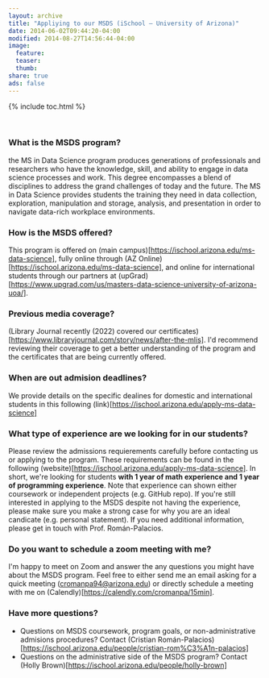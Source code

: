 ```yaml
---
layout: archive
title: "Appliying to our MSDS (iSchool – University of Arizona)"
date: 2014-06-02T09:44:20-04:00
modified: 2014-08-27T14:56:44-04:00
image:
  feature:
  teaser:
  thumb:
share: true
ads: false
---
```



{% include toc.html %}

&nbsp;


### What is the MSDS program?

the MS in Data Science program produces generations of professionals and researchers who have the knowledge, 
skill, and ability to engage in data science processes and work. This degree encompasses a blend of disciplines 
to address the grand challenges of today and the future. The MS in Data Science provides students the training 
they need in data collection, exploration, manipulation and storage, analysis, and presentation in order to navigate 
data-rich workplace environments.


### How is the MSDS offered?

This program is offered on (main campus)[https://ischool.arizona.edu/ms-data-science], 
fully online through (AZ Online)[https://ischool.arizona.edu/ms-data-science], and online for international 
students through our partners at (upGrad)[https://www.upgrad.com/us/masters-data-science-university-of-arizona-uoa/].

### Previous media coverage?

(Library Journal recently (2022) covered our certificates)[https://www.libraryjournal.com/story/news/after-the-mlis]. 
I'd recommend reviewing their coverage to get a better understanding of the program and the certificates that are being
currently offered.

### When are out admision deadlines?

We provide details on the specific dealines for domestic and international students in this following (link)[https://ischool.arizona.edu/apply-ms-data-science]

### What type of experience are we looking for in our students?

Please review the admissions requierements carefully before contacting us or applying to the program. These requirements can be found
in the following (website)[https://ischool.arizona.edu/apply-ms-data-science]. In short, we're looking for students **with 1 year of math experience
and 1 year of programming experience**. Note that experience can shown either coursework or independent projects (e.g. GitHub repo). 
If you're still interested in applying to the MSDS despite not having the experience, please make sure you make a strong case for
why you are an ideal candicate (e.g. personal statement). If you need additional information, please get in touch with Prof. Román-Palacios.


### Do you want to schedule a zoom meeting with me?

I'm happy to meet on Zoom and answer the any questions you might have about the MSDS program. Feel free to either send me an email asking for
a quick meeting (cromanpa94@arizona.edu) or directly schedule a meeting with me on (Calendly)[https://calendly.com/cromanpa/15min].

### Have more questions?

- Questions on MSDS coursework, program goals, or non-administrative admisions procedures? Contact (Cristian Román-Palacios)[https://ischool.arizona.edu/people/cristian-rom%C3%A1n-palacios]
- Questions on the administrative side of the MSDS program? Contact (Holly Brown)[https://ischool.arizona.edu/people/holly-brown]



